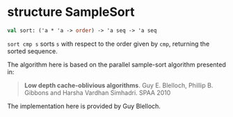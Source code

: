 # structure SampleSort

```sml
val sort: ('a * 'a -> order) -> 'a seq -> 'a seq
```

`sort cmp s` sorts `s` with respect to the order given by `cmp`, returning
the sorted sequence.

The algorithm here is based on the parallel sample-sort algorithm presented in:
> **Low depth cache-oblivious algorithms**.
> Guy E. Blelloch, Phillip B. Gibbons and  Harsha Vardhan Simhadri.
> SPAA 2010

The implementation here is provided by Guy Blelloch.
